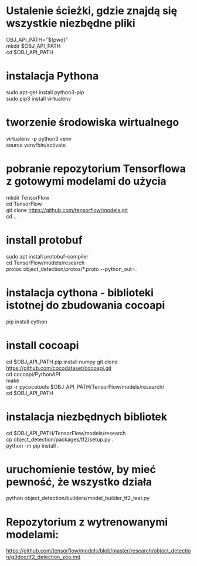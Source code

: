 # Ustalenie ścieżki, gdzie znajdą się wszystkie niezbędne pliki

OBJ_API_PATH="$(pwd)"  
mkdir $OBJ_API_PATH  
cd $OBJ_API_PATH

# instalacja Pythona

sudo apt-get install python3-pip  
sudo pip3 install virtualenv
 
# tworzenie środowiska wirtualnego
virtualenv -p python3 venv  
source venv/bin/activate

# pobranie repozytorium Tensorflowa z gotowymi modelami do użycia 
mkdir TensorFlow  
cd TensorFlow  
git clone https://github.com/tensorflow/models.git  
cd ..  

# install protobuf
 
sudo apt install protobuf-compiler  
cd TensorFlow/models/research  
protoc object_detection/protos/*.proto --python_out=.  

# instalacja cythona - biblioteki istotnej do zbudowania cocoapi 
pip install cython


 
# install cocoapi
cd $OBJ_API_PATH
pip install numpy
git clone https://github.com/cocodataset/cocoapi.git  
cd cocoapi/PythonAPI  
make  
cp -r pycocotools $OBJ_API_PATH/TensorFlow/models/research/  
cd $OBJ_API_PATH  
 
# instalacja niezbędnych bibliotek
cd $OBJ_API_PATH/TensorFlow/models/research  
cp object_detection/packages/tf2/setup.py .  
python -m pip install .  
 
# uruchomienie testów, by mieć pewność, że wszystko działa
python object_detection/builders/model_builder_tf2_test.py  

# Repozytorium z wytrenowanymi modelami: 
https://github.com/tensorflow/models/blob/master/research/object_detection/g3doc/tf2_detection_zoo.md

